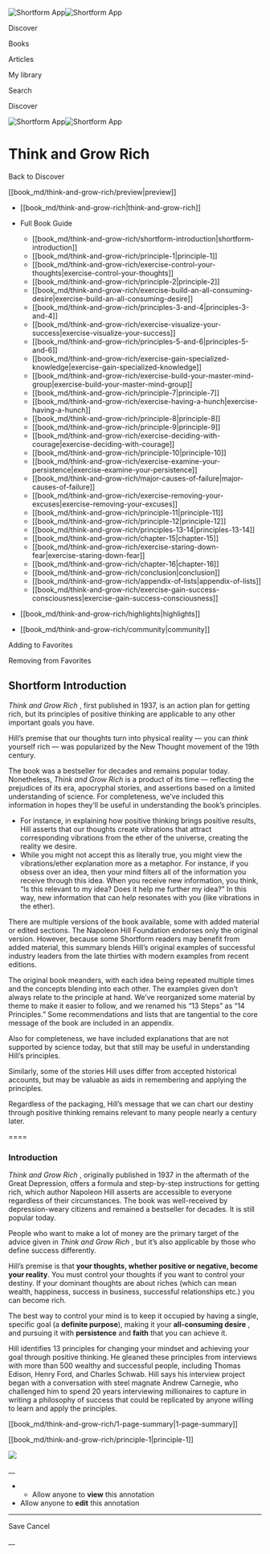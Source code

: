 ![Shortform App](/img/logo.36a2399e.svg)![Shortform App](/img/logo-dark.70c1b072.svg)

Discover

Books

Articles

My library

Search

Discover

![Shortform App](/img/logo.36a2399e.svg)![Shortform App](/img/logo-dark.70c1b072.svg)

# Think and Grow Rich

Back to Discover

[[book_md/think-and-grow-rich/preview|preview]]

  * [[book_md/think-and-grow-rich|think-and-grow-rich]]
  * Full Book Guide

    * [[book_md/think-and-grow-rich/shortform-introduction|shortform-introduction]]
    * [[book_md/think-and-grow-rich/principle-1|principle-1]]
    * [[book_md/think-and-grow-rich/exercise-control-your-thoughts|exercise-control-your-thoughts]]
    * [[book_md/think-and-grow-rich/principle-2|principle-2]]
    * [[book_md/think-and-grow-rich/exercise-build-an-all-consuming-desire|exercise-build-an-all-consuming-desire]]
    * [[book_md/think-and-grow-rich/principles-3-and-4|principles-3-and-4]]
    * [[book_md/think-and-grow-rich/exercise-visualize-your-success|exercise-visualize-your-success]]
    * [[book_md/think-and-grow-rich/principles-5-and-6|principles-5-and-6]]
    * [[book_md/think-and-grow-rich/exercise-gain-specialized-knowledge|exercise-gain-specialized-knowledge]]
    * [[book_md/think-and-grow-rich/exercise-build-your-master-mind-group|exercise-build-your-master-mind-group]]
    * [[book_md/think-and-grow-rich/principle-7|principle-7]]
    * [[book_md/think-and-grow-rich/exercise-having-a-hunch|exercise-having-a-hunch]]
    * [[book_md/think-and-grow-rich/principle-8|principle-8]]
    * [[book_md/think-and-grow-rich/principle-9|principle-9]]
    * [[book_md/think-and-grow-rich/exercise-deciding-with-courage|exercise-deciding-with-courage]]
    * [[book_md/think-and-grow-rich/principle-10|principle-10]]
    * [[book_md/think-and-grow-rich/exercise-examine-your-persistence|exercise-examine-your-persistence]]
    * [[book_md/think-and-grow-rich/major-causes-of-failure|major-causes-of-failure]]
    * [[book_md/think-and-grow-rich/exercise-removing-your-excuses|exercise-removing-your-excuses]]
    * [[book_md/think-and-grow-rich/principle-11|principle-11]]
    * [[book_md/think-and-grow-rich/principle-12|principle-12]]
    * [[book_md/think-and-grow-rich/principles-13-14|principles-13-14]]
    * [[book_md/think-and-grow-rich/chapter-15|chapter-15]]
    * [[book_md/think-and-grow-rich/exercise-staring-down-fear|exercise-staring-down-fear]]
    * [[book_md/think-and-grow-rich/chapter-16|chapter-16]]
    * [[book_md/think-and-grow-rich/conclusion|conclusion]]
    * [[book_md/think-and-grow-rich/appendix-of-lists|appendix-of-lists]]
    * [[book_md/think-and-grow-rich/exercise-gain-success-consciousness|exercise-gain-success-consciousness]]
  * [[book_md/think-and-grow-rich/highlights|highlights]]
  * [[book_md/think-and-grow-rich/community|community]]



Adding to Favorites 

Removing from Favorites 

## Shortform Introduction

_Think and Grow Rich_ , first published in 1937, is an action plan for getting rich, but its principles of positive thinking are applicable to any other important goals you have.

Hill’s premise that our thoughts turn into physical reality — you can _think_ yourself rich — was popularized by the New Thought movement of the 19th century.

The book was a bestseller for decades and remains popular today. Nonetheless, _Think and Grow Rich_ is a product of its time — reflecting the prejudices of its era, apocryphal stories, and assertions based on a limited understanding of science. For completeness, we’ve included this information in hopes they’ll be useful in understanding the book’s principles.

  * For instance, in explaining how positive thinking brings positive results, Hill asserts that our thoughts create vibrations that attract corresponding vibrations from the ether of the universe, creating the reality we desire.
  * While you might not accept this as literally true, you might view the vibrations/ether explanation more as a metaphor. For instance, if you obsess over an idea, then your mind filters all of the information you receive through this idea. When you receive new information, you think, “Is this relevant to my idea? Does it help me further my idea?” In this way, new information that can help resonates with you (like vibrations in the ether).



There are multiple versions of the book available, some with added material or edited sections. The Napoleon Hill Foundation endorses only the original version. However, because some Shortform readers may benefit from added material, this summary blends Hill’s original examples of successful industry leaders from the late thirties with modern examples from recent editions.

The original book meanders, with each idea being repeated multiple times and the concepts blending into each other. The examples given don’t always relate to the principle at hand. We’ve reorganized some material by theme to make it easier to follow, and we renamed his “13 Steps” as “14 Principles.” Some recommendations and lists that are tangential to the core message of the book are included in an appendix.

Also for completeness, we have included explanations that are not supported by science today, but that still may be useful in understanding Hill’s principles.

Similarly, some of the stories Hill uses differ from accepted historical accounts, but may be valuable as aids in remembering and applying the principles.

Regardless of the packaging, Hill’s message that we can chart our destiny through positive thinking remains relevant to many people nearly a century later.

====

### Introduction

_Think and Grow Rich_ , originally published in 1937 in the aftermath of the Great Depression, offers a formula and step-by-step instructions for getting rich, which author Napoleon Hill asserts are accessible to everyone regardless of their circumstances. The book was well-received by depression-weary citizens and remained a bestseller for decades. It is still popular today.

People who want to make a lot of money are the primary target of the advice given in _Think and Grow Rich_ , but it’s also applicable by those who define success differently.

Hill’s premise is that **your thoughts, whether positive or negative, become your reality**. You must control your thoughts if you want to control your destiny. If your dominant thoughts are about riches (which can mean wealth, happiness, success in business, successful relationships etc.) you can become rich.

The best way to control your mind is to keep it occupied by having a single, specific goal (a **definite purpose**), making it your **all-consuming desire** , and pursuing it with **persistence** and **faith** that you can achieve it.

Hill identifies 13 principles for changing your mindset and achieving your goal through positive thinking. He gleaned these principles from interviews with more than 500 wealthy and successful people, including Thomas Edison, Henry Ford, and Charles Schwab. Hill says his interview project began with a conversation with steel magnate Andrew Carnegie, who challenged him to spend 20 years interviewing millionaires to capture in writing a philosophy of success that could be replicated by anyone willing to learn and apply the principles.

[[book_md/think-and-grow-rich/1-page-summary|1-page-summary]]

[[book_md/think-and-grow-rich/principle-1|principle-1]]

![](https://bat.bing.com/action/0?ti=56018282&Ver=2&mid=357bb448-9c22-4ecc-9d99-015a732d680b&sid=48a964a0642711eeb2d9b36fc717f5e2&vid=48a9a1e0642711eebeaf23361361f0d4&vids=0&msclkid=N&pi=0&lg=en-US&sw=800&sh=600&sc=24&nwd=1&tl=Shortform%20%7C%20Book&p=https%3A%2F%2Fwww.shortform.com%2Fapp%2Fbook%2Fthink-and-grow-rich%2Fshortform-introduction&r=&lt=1096&evt=pageLoad&sv=1&rn=419805)

__

  *   * Allow anyone to **view** this annotation
  * Allow anyone to **edit** this annotation



* * *

Save Cancel

__



